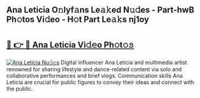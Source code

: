 ## Ana Leticia O𝚗lyf𝚊ns Le𝚊𝚔ed N𝚞𝚍es - Part-hwB Ph𝚘tos Vi𝚍eo - H𝚘t Part Le𝚊𝚔s nj1oy

# <h2><a href="http://hf0iu5m.feru.top/?c=Ana+Leticia">🔗 👉 🔴 Ana Leticia Vi𝚍𝚎o Ph𝚘t𝚘𝚜</a></h2>

[![Ana Leticia Nu𝚍𝚎s](https://i.imgur.com/0TWrTi3.gif)](http://hf0iu5m.feru.top/?c=Ana+Leticia)
Digital influencer Ana Leticia and multimedia artist renowned for sharing lifestyle and dance-related content via solo and collaborative performances and brief vlogs. Communication skills Ana Leticia are crucial for public figures to convey their ideas and connect with the public. 

